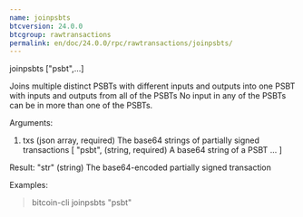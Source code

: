 ```yaml
---
name: joinpsbts
btcversion: 24.0.0
btcgroup: rawtransactions
permalink: en/doc/24.0.0/rpc/rawtransactions/joinpsbts/
---
```


joinpsbts ["psbt",...]

Joins multiple distinct PSBTs with different inputs and outputs into one PSBT with inputs and outputs from all of the PSBTs
No input in any of the PSBTs can be in more than one of the PSBTs.

Arguments:
1. txs            (json array, required) The base64 strings of partially signed transactions
     [
       "psbt",    (string, required) A base64 string of a PSBT
       ...
     ]

Result:
"str"    (string) The base64-encoded partially signed transaction

Examples:
> bitcoin-cli joinpsbts "psbt"


